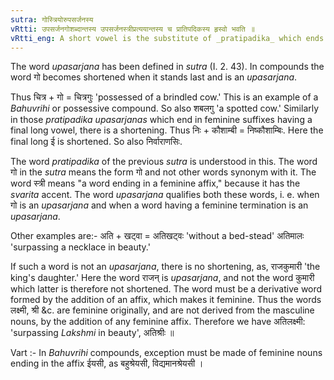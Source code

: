 ```yaml
---
sutra: गोस्त्रियोरुपसर्जनस्य
vRtti: उपसर्जनगोशब्दान्तस्य उपसर्जनस्त्रीप्रत्ययान्तस्य च प्रातिपदिकस्य हृस्वो भवति ॥
vRtti_eng: A short vowel is the substitute of _pratipadika_ which ends with the word गो 'a cow,' and of that which ends with what has as its termination a feminine affix; when regarded as _upasarjana_.
---
```

The word _upasarjana_ has been defined in _sutra_ (I. 2. 43). In compounds the word गो becomes shortened when it stands last and is an _upasarjana_.

Thus चित्र + गो = चित्रगुः 'possessed of a brindled cow.' This is an example of a _Bahuvrihi_ or possessive compound. So also शबलगु 'a spotted cow.' Similarly in those _pratipadika_ _upasarjanas_ which end in feminine suffixes having a final long vowel, there is a shortening. Thus निः + कौशाम्बी = निष्कौशाम्बिः. Here the final long ई is shortened. So also निर्वाराणसिः.

The word _pratipadika_ of the previous _sutra_ is understood in this. The word गो in the _sutra_ means the form गो and not other words synonym with it. The word स्त्री means "a word ending in a feminine affix," because it has the _svarita_ accent. The word _upasarjana_ qualifies both these words, i. e. when गो is an _upasarjana_ and when a word having a feminine termination is an _upasarjana_.

Other examples are:- अति + खट्वा = अतिखट्वः 'without a bed-stead' अतिमालः 'surpassing a necklace in beauty.'

If such a word is not an _upasarjana_, there is no shortening, as, राजकुमारी 'the king's daughter.' Here the word राजन् is _upasarjana_, and not the word कुमारी which latter is therefore not shortened. The word must be a derivative word formed by the addition of an affix, which makes it feminine. Thus the words लक्ष्मी, श्री &c. are feminine originally, and are not derived from the masculine nouns, by the addition of any feminine affix. Therefore we have अतिलक्ष्मी: 'surpassing _Lakshmi_ in beauty', अतिश्रीः ॥

Vart :- In _Bahuvrihi_ compounds, exception must be made of feminine nouns ending in the affix ईयसी, as बहुश्रेयसी, विद्यमानश्रेयसी ।
